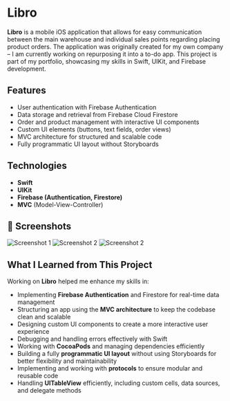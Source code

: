 # Libro

**Libro** is a mobile iOS application that allows for easy communication between the main warehouse and individual sales points regarding placing product orders. The application was originally created for my own company – I am currently working on repurposing it into a to-do app. This project is part of my portfolio, showcasing my skills in Swift, UIKit, and Firebase development.

## Features
- User authentication with Firebase Authentication
- Data storage and retrieval from Firebase Cloud Firestore
- Order and product management with interactive UI components
- Custom UI elements (buttons, text fields, order views)
- MVC architecture for structured and scalable code
- Fully programmatic UI layout without Storyboards

## Technologies
- **Swift**
- **UIKit**
- **Firebase (Authentication, Firestore)**
- **MVC** (Model-View-Controller)

## 📸 Screenshots


![Screenshot 1](Screenshots/Libro-Login-View.png)
![Screenshot 2](Screenshots/Libro-Main-View.png)
![Screenshot 2](Screenshots/Libro-Order-View.png)



##  What I Learned from This Project
Working on **Libro** helped me enhance my skills in:
- Implementing **Firebase Authentication** and Firestore for real-time data management
- Structuring an app using the **MVC architecture** to keep the codebase clean and scalable
- Designing custom UI components to create a more interactive user experience
- Debugging and handling errors effectively with Swift
- Working with **CocoaPods** and managing dependencies efficiently
- Building a fully **programmatic UI layout** without using Storyboards for better flexibility and maintainability
- Implementing and working with **protocols** to ensure modular and reusable code
- Handling **UITableView** efficiently, including custom cells, data sources, and delegate methods

